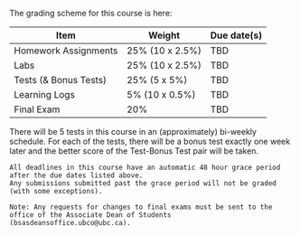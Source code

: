 The grading scheme for this course is here:

| Item                  | Weight          | Due date(s) |
|-----------------------|-----------------|-------------|
| Homework Assignments  | 25% (10 x 2.5%) | TBD         |
| Labs                  | 25% (10 x 2.5%) | TBD         |
| Tests (& Bonus Tests) | 25% (5 x 5%)    | TBD         |
| Learning Logs         | 5% (10 x 0.5%)  | TBD         |
| Final Exam            | 20%             | TBD         |

There will be 5 tests in this course in an (approximately) bi-weekly schedule.
For each of the tests, there will be a bonus test exactly one week later and the better score of the Test-Bonus Test pair will be taken.

```{attention} 
All deadlines in this course have an automatic 48 hour grace period after the due dates listed above.
Any submissions submitted past the grace period will not be graded (with some exceptions).
```

```{note}
Note: Any requests for changes to final exams must be sent to the office of the Associate Dean of Students (bsasdeansoffice.ubco@ubc.ca).
```